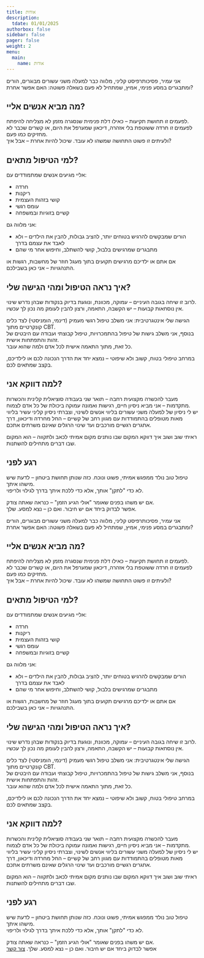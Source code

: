 ```yaml
---
title: אודות 
description:
  tdate: 01/01/2025
authorbox: false
sidebar: false
pager: false
weight: 2
menu:
  main:
    name: אודות
---
```



אני עמיר, פסיכותרפיסט קליני, מלווה כבר למעלה משני עשורים מבוגרים, הורים ומתבגרים במסע פנימי, אמיץ, שמתחיל לא פעם בשאלה פשוטה: האם אפשר אחרת?

## מה מביא אנשים אליי?

לפעמים זו תחושת תקיעות – כאילו דלת פנימית שנסגרה מזמן לא מצליחה להיפתח.  
לפעמים זו חרדה ששוטפת בלי אזהרה, דיכאון שמערפל את היום, או קשרים שכבר לא מחזיקים כמו פעם.  
ולעיתים זו פשוט התחושה שמשהו לא עובד. שיכול להיות אחרת – אבל איך?

## למי הטיפול מתאים?

אליי מגיעים אנשים שמתמודדים עם:  
- חרדה  
- ריקנות  
- קושי בזהות העצמית  
- עומס רגשי  
- קשיים בזוגיות ובמשפחה  

אני מלווה גם:  
- הורים שמבקשים להרגיש בטוחים יותר, להציב גבולות, להבין את הילדים – ולא לאבד את עצמם בדרך  
- מתבגרים שמרגישים בלבול, קושי להשתלב, וחיפוש אחר מי שהם  

אם אתם או ילדיכם מרגישים תקועים בתוך מעגל חוזר של מחשבות, רגשות או התנהגויות – אני כאן בשבילכם.

## איך נראה הטיפול ומהי הגישה שלי?

לרוב זו שיחה בגובה העיניים – עמוקה, מכוונת, ונוגעת בדיוק בנקודות שבהן נדרש שינוי.  
אין נוסחאות קבועות – יש הקשבה, התאמה, ורצון להבין לעומק מה נכון לך עכשיו.

הגישה שלי אינטגרטיבית: אני משלב טיפול רגשי מעמיק (דינמי, הומניסטי) לצד כלים קונקרטיים מתוך CBT.  
בנוסף, אני משלב גישות של טיפול בהתמכרויות, טיפול קבוצתי ועבודה עם היבטים של זהות והתפתחות אישית.  
כל זאת, מתוך התאמה אישית לכל אדם ולמה שהוא עובר.  

במרחב טיפולי בטוח, קשוב ולא שיפוטי – נמצא יחד את הדרך הנכונה לכם או לילדיכם, בקצב שמתאים לכם.

## למה דווקא אני?

מעבר להכשרה מקצועית רחבה – תואר שני בעבודה סוציאלית קלינית והכשרות מתקדמות – אני מביא ניסיון חיים, רגישות ואמונה עמוקה ביכולת של כל אדם לצמוח.  
יש לי ניסיון של למעלה משני עשורים בליווי אנשים לשינוי, וצברתי ניסיון קליני עשיר בליווי מאות מטופלים בהתמודדות עם מגוון רחב של קשיים – החל מחרדה ודיכאון, דרך אתגרים רגשיים מורכבים ועד שינוי הרגלים שאינם משרתים אתכם.  

ראיתי שוב ושוב איך דווקא המקום שבו נותנים מקום אמיתי לכאב ולתקווה – הוא המקום שבו דברים מתחילים להשתנות.

## רגע לפני

טיפול טוב נולד ממפגש אמיתי, פשוט ונוכח. כזה שנותן תחושת ביטחון – לדעת שיש מישהו איתך.  
לא כדי "לתקן" אותך, אלא כדי ללכת איתך בדרך לגילוי ולריפוי.  

אם יש משהו בפנים שאומר "אולי הגיע הזמן" – כנראה שאתה צודק.  
אפשר לבדוק ביחד אם יש חיבור. ואם כן – נצא למסע. שלך.



אני עמיר, פסיכותרפיסט קליני, מלווה כבר למעלה משני עשורים מבוגרים, הורים ומתבגרים במסע פנימי, אמיץ, שמתחיל לא פעם בשאלה פשוטה: האם אפשר אחרת?

## מה מביא אנשים אליי?

לפעמים זו תחושת תקיעות – כאילו דלת פנימית שנסגרה מזמן לא מצליחה להיפתח.  
לפעמים זו חרדה ששוטפת בלי אזהרה, דיכאון שמערפל את היום, או קשרים שכבר לא מחזיקים כמו פעם.  
ולעיתים זו פשוט התחושה שמשהו לא עובד. שיכול להיות אחרת – אבל איך?

## למי הטיפול מתאים?

אליי מגיעים אנשים שמתמודדים עם:  
- חרדה  
- ריקנות  
- קושי בזהות העצמית  
- עומס רגשי  
- קשיים בזוגיות ובמשפחה  

אני מלווה גם:  
- הורים שמבקשים להרגיש בטוחים יותר, להציב גבולות, להבין את הילדים – ולא לאבד את עצמם בדרך  
- מתבגרים שמרגישים בלבול, קושי להשתלב, וחיפוש אחר מי שהם  

אם אתם או ילדיכם מרגישים תקועים בתוך מעגל חוזר של מחשבות, רגשות או התנהגויות – אני כאן בשבילכם.

## איך נראה הטיפול ומהי הגישה שלי?

לרוב זו שיחה בגובה העיניים – עמוקה, מכוונת, ונוגעת בדיוק בנקודות שבהן נדרש שינוי.  
אין נוסחאות קבועות – יש הקשבה, התאמה, ורצון להבין לעומק מה נכון לך עכשיו.

הגישה שלי אינטגרטיבית: אני משלב טיפול רגשי מעמיק (דינמי, הומניסטי) לצד כלים קונקרטיים מתוך CBT.  
בנוסף, אני משלב גישות של טיפול בהתמכרויות, טיפול קבוצתי ועבודה עם היבטים של זהות והתפתחות אישית.  
כל זאת, מתוך התאמה אישית לכל אדם ולמה שהוא עובר.  

במרחב טיפולי בטוח, קשוב ולא שיפוטי – נמצא יחד את הדרך הנכונה לכם או לילדיכם, בקצב שמתאים לכם.

## למה דווקא אני?

מעבר להכשרה מקצועית רחבה – תואר שני בעבודה סוציאלית קלינית והכשרות מתקדמות – אני מביא ניסיון חיים, רגישות ואמונה עמוקה ביכולת של כל אדם לצמוח.  
יש לי ניסיון של למעלה משני עשורים בליווי אנשים לשינוי, וצברתי ניסיון קליני עשיר בליווי מאות מטופלים בהתמודדות עם מגוון רחב של קשיים – החל מחרדה ודיכאון, דרך אתגרים רגשיים מורכבים ועד שינוי הרגלים שאינם משרתים אתכם.  

ראיתי שוב ושוב איך דווקא המקום שבו נותנים מקום אמיתי לכאב ולתקווה – הוא המקום שבו דברים מתחילים להשתנות.

## רגע לפני

טיפול טוב נולד ממפגש אמיתי, פשוט ונוכח. כזה שנותן תחושת ביטחון – לדעת שיש מישהו איתך.  
לא כדי "לתקן" אותך, אלא כדי ללכת איתך בדרך לגילוי ולריפוי.  

אם יש משהו בפנים שאומר "אולי הגיע הזמן" – כנראה שאתה צודק.  
אפשר לבדוק ביחד אם יש חיבור. ואם כן – נצא למסע. שלך.
[צור קשר](/contact/)